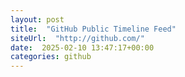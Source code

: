 ```yaml
---
layout: post
title:  "GitHub Public Timeline Feed"
siteUrl:  "http://github.com/"
date:  2025-02-10 13:47:17+00:00
categories: github
---
```

